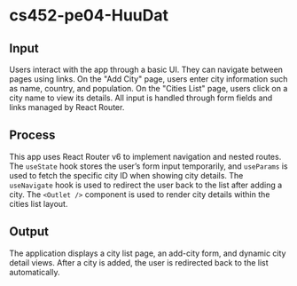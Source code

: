 # cs452-pe04-HuuDat

## Input  
Users interact with the app through a basic UI. They can navigate between pages using links. On the "Add City" page, users enter city information such as name, country, and population. On the "Cities List" page, users click on a city name to view its details. All input is handled through form fields and links managed by React Router.

## Process  
This app uses React Router v6 to implement navigation and nested routes. The `useState` hook stores the user’s form input temporarily, and `useParams` is used to fetch the specific city ID when showing city details. The `useNavigate` hook is used to redirect the user back to the list after adding a city. The `<Outlet />` component is used to render city details within the cities list layout.

## Output  
The application displays a city list page, an add-city form, and dynamic city detail views. After a city is added, the user is redirected back to the list automatically.
